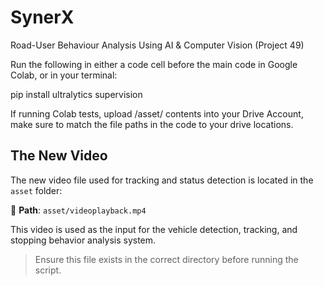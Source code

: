 # SynerX

Road-User Behaviour Analysis Using AI &amp; Computer Vision (Project 49)

Run the following in either a code cell before the main code in Google Colab, or in your terminal:

pip install ultralytics supervision

If running Colab tests, upload /asset/ contents into your Drive Account, make sure to match the file paths in the code to your drive locations.

## The New Video

The new video file used for tracking and status detection is located in the `asset` folder:

📁 **Path**: `asset/videoplayback.mp4`

This video is used as the input for the vehicle detection, tracking, and stopping behavior analysis system.

> Ensure this file exists in the correct directory before running the script.
